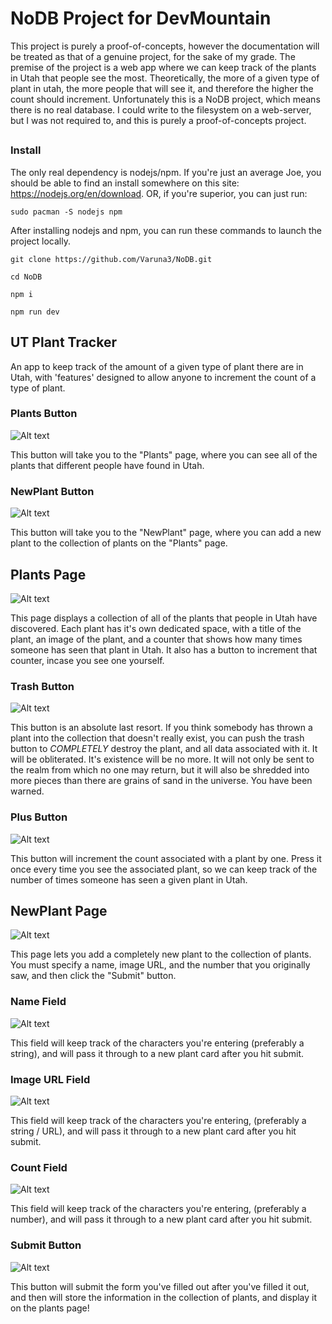 # NoDB Project for DevMountain

This project is purely a proof-of-concepts, however the documentation will be treated as that of a genuine project, for the sake of my grade. The premise of the project is a web app where we can keep track of the plants in Utah that people see the most. Theoretically, the more of a given type of plant in utah, the more people that will see it, and therefore the higher the count should increment. Unfortunately this is a NoDB project, which means there is no real database. I could write to the filesystem on a web-server, but I was not required to, and this is purely a proof-of-concepts project.

##

### Install

The only real dependency is nodejs/npm. If you're just an average Joe, you should be able to find an install somewhere on this site: https://nodejs.org/en/download. OR, if you're superior, you can just run:

`sudo pacman -S nodejs npm`

After installing nodejs and npm, you can run these commands to launch the project locally.

`git clone https://github.com/Varuna3/NoDB.git`

`cd NoDB`

`npm i`

`npm run dev`

## UT Plant Tracker

An app to keep track of the amount of a given type of plant there are in Utah, with 'features' designed to allow anyone to increment the count of a type of plant.

### Plants Button

![Alt text](docs/PlantsButton.png)

This button will take you to the "Plants" page, where you can see all of the plants that different people have found in Utah.

### NewPlant Button

![Alt text](docs/NewPlantButton.png)

This button will take you to the "NewPlant" page, where you can add a new plant to the collection of plants on the "Plants" page.

## Plants Page

![Alt text](docs/PlantsPage.png)

This page displays a collection of all of the plants that people in Utah have discovered. Each plant has it's own dedicated space, with a title of the plant, an image of the plant, and a counter that shows how many times someone has seen that plant in Utah. It also has a button to increment that counter, incase you see one yourself.

### Trash Button

![Alt text](docs/TrashButton.png)

This button is an absolute last resort. If you think somebody has thrown a plant into the collection that doesn't really exist, you can push the trash button to _COMPLETELY_ destroy the plant, and all data associated with it. It will be obliterated. It's existence will be no more. It will not only be sent to the realm from which no one may return, but it will also be shredded into more pieces than there are grains of sand in the universe. You have been warned.

### Plus Button

![Alt text](docs/PlusButton.png)

This button will increment the count associated with a plant by one. Press it once every time you see the associated plant, so we can keep track of the number of times someone has seen a given plant in Utah.

## NewPlant Page

![Alt text](docs/NewPlantPage.png)

This page lets you add a completely new plant to the collection of plants. You must specify a name, image URL, and the number that you originally saw, and then click the "Submit" button.

### Name Field

![Alt text](docs/NameField.png)

This field will keep track of the characters you're entering (preferably a string), and will pass it through to a new plant card after you hit submit.

### Image URL Field

![Alt text](docs/ImageURL.png)

This field will keep track of the characters you're entering, (preferably a string / URL), and will pass it through to a new plant card after you hit submit.

### Count Field

![Alt text](docs/CountField.png)

This field will keep track of the characters you're entering, (preferably a number), and will pass it through to a new plant card after you hit submit.

### Submit Button

![Alt text](docs/SubmitButton.png)

This button will submit the form you've filled out after you've filled it out, and then will store the information in the collection of plants, and display it on the plants page!
